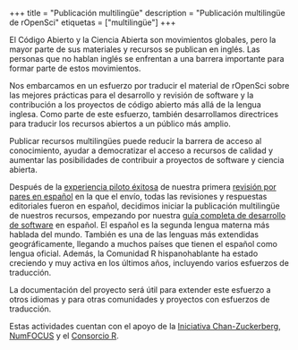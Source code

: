 +++
title = "Publicación multilingüe"
description = "Publicación multilingüe de rOpenSci"
 etiquetas = ["multilingüe"]
+++

El Código Abierto y la Ciencia Abierta son movimientos globales, pero la mayor parte de sus materiales y recursos se publican en inglés. Las personas que no hablan inglés se enfrentan a una barrera importante para formar parte de estos movimientos.

Nos embarcamos en un esfuerzo por traducir el material de rOpenSci sobre las mejores prácticas para el desarrollo y revisión de software y la contribución a los proyectos de código abierto más allá de la lengua inglesa. Como parte de este esfuerzo, también desarrollamos directrices para traducir los recursos abiertos a un público más amplio.

Publicar recursos multilingües puede reducir la barrera de acceso al conocimiento, ayudar a democratizar el acceso a recursos de calidad y aumentar las posibilidades de contribuir a proyectos de software y ciencia abierta.

Después de la [experiencia piloto éxitosa](/blog/2021/07/27/censo2017/) de nuestra primera [revisión por pares en español](/commcalls/2019-06-28/) en la que el envío, todas las revisiones y respuestas editoriales fueron en español, decidimos iniciar la publicación multilingüe de nuestros recursos, empezando por nuestra [guía completa de desarrollo de software](https://devguide.ropensci.org/) en español. El español es la segunda lengua materna más hablada del mundo. También es una de las lenguas más extendidas geográficamente, llegando a muchos países que tienen el español como lengua oficial. Además, la Comunidad R hispanohablante ha estado creciendo y muy activa en los últimos años, incluyendo varios esfuerzos de traducción.

La documentación del proyecto será útil para extender este esfuerzo a otros idiomas y para otras comunidades y proyectos con esfuerzos de traducción.

Estas actividades cuentan con el apoyo de la [Iniciativa Chan-Zuckerberg](/blog/2021/12/20/inclusive-leadership-program/), [NumFOCUS](https://numfocus.org/) y el [Consorcio R](https://www.r-consortium.org/).


